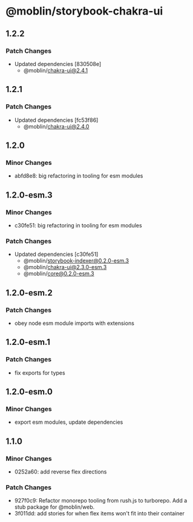 # @moblin/storybook-chakra-ui

## 1.2.2

### Patch Changes

- Updated dependencies [830508e]
  - @moblin/chakra-ui@2.4.1

## 1.2.1

### Patch Changes

- Updated dependencies [fc53f86]
  - @moblin/chakra-ui@2.4.0

## 1.2.0

### Minor Changes

- abfd8e8: big refactoring in tooling for esm modules

## 1.2.0-esm.3

### Minor Changes

- c30fe51: big refactoring in tooling for esm modules

### Patch Changes

- Updated dependencies [c30fe51]
  - @moblin/storybook-indexer@0.2.0-esm.3
  - @moblin/chakra-ui@2.3.0-esm.3
  - @moblin/core@0.2.0-esm.3

## 1.2.0-esm.2

### Patch Changes

- obey node esm module imports with extensions

## 1.2.0-esm.1

### Patch Changes

- fix exports for types

## 1.2.0-esm.0

### Minor Changes

- export esm modules, update dependencies

## 1.1.0

### Minor Changes

- 0252a60: add reverse flex directions

### Patch Changes

- 927f0c9: Refactor monorepo tooling from rush.js to turborepo. Add a stub package for @moblin/web.
- 3f011dd: add stories for when flex items won't fit into their container
